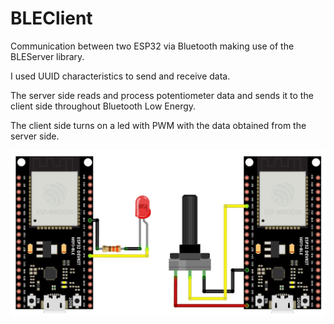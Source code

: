 # BLEClient

Communication between two ESP32 via Bluetooth making use of the BLEServer library.

I used UUID characteristics to send and receive data.

The server side reads and process potentiometer data and sends it to the client side throughout Bluetooth Low Energy.

The client side turns on a led with PWM with the data obtained from the server side.

![Pictoric BLEServer Diagram](pictoric.jpg)